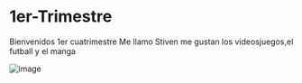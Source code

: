 # 1er-Trimestre
Bienvenidos 1er cuatrimestre
Me llamo Stiven
me gustan los videosjuegos,el futball y el manga


![image](https://user-images.githubusercontent.com/90753344/133393125-a9b0e30b-ed63-4fd2-b68f-59c379183712.png)
